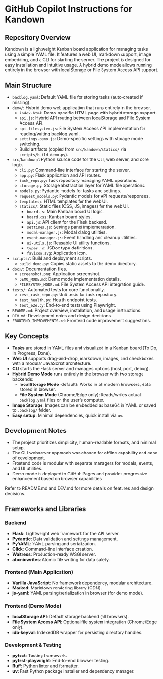 # GitHub Copilot Instructions for Kandown

## Repository Overview
Kandown is a lightweight Kanban board application for managing tasks using a simple YAML file. It features a web UI, markdown support, image embedding, and a CLI for starting the server. The project is designed for easy installation and intuitive usage. A hybrid demo mode allows running entirely in the browser with localStorage or File System Access API support.

## Main Structure
- `backlog.yaml`: Default YAML file for storing tasks (auto-created if missing).
- `demo/`: Hybrid demo web application that runs entirely in the browser.
  - `index.html`: Demo-specific HTML page with hybrid storage support.
  - `api.js`: Hybrid API routing between localStorage and File System Access API.
  - `api-filesystem.js`: File System Access API implementation for reading/writing backlog.yaml.
  - `settings-demo.js`: Demo-specific settings with storage mode switching.
  - Build artifacts (copied from `src/kandown/statics/` via `scripts/build_demo.py`).
- `src/kandown/`: Python source code for the CLI, web server, and core logic.
  - `cli.py`: Command-line interface for starting the server.
  - `app.py`: Flask application and API routes.
  - `task_repo.py`: Task repository managing YAML operations.
  - `storage.py`: Storage abstraction layer for YAML file operations.
  - `models.py`: Pydantic models for tasks and settings.
  - `request_models.py`: Pydantic models for API requests/responses.
  - `templates/`: HTML templates for the web UI.
  - `statics/`: Static files (CSS, JS, images) for the web UI.
    - `board.js`: Main Kanban board UI logic.
    - `board.css`: Kanban board styles.
    - `api.js`: API client for the Flask backend.
    - `settings.js`: Settings panel implementation.
    - `modal-manager.js`: Modal dialog utilities.
    - `event-manager.js`: Event handling and cleanup utilities.
    - `ui-utils.js`: Reusable UI utility functions.
    - `types.js`: JSDoc type definitions.
    - `favicon.svg`: Application icon.
- `scripts/`: Build and deployment scripts.
  - `build_demo.py`: Copies static assets to the demo directory.
- `docs/`: Documentation files.
  - `screenshot.png`: Application screenshot.
  - `DEMO_MODE.md`: Demo mode implementation details.
  - `FILESYSTEM_MODE.md`: File System Access API integration guide.
- `tests/`: Automated tests for core functionality.
  - `test_task_repo.py`: Unit tests for task repository.
  - `test_health.py`: Health endpoint tests.
  - `test_e2e.py`: End-to-end tests using Playwright.
- `README.md`: Project overview, installation, and usage instructions.
- `DEV.md`: Development notes and design decisions.
- `FRONTEND_IMPROVEMENTS.md`: Frontend code improvement suggestions.

## Key Concepts
- **Tasks** are stored in YAML files and visualized in a Kanban board (To Do, In Progress, Done).
- **Web UI** supports drag-and-drop, markdown, images, and checkboxes with a modular JavaScript architecture.
- **CLI** starts the Flask server and manages options (host, port, debug).
- **Hybrid Demo Mode** runs entirely in the browser with two storage backends:
  - **localStorage Mode** (default): Works in all modern browsers, data stored in browser.
  - **File System Mode** (Chrome/Edge only): Reads/writes actual `backlog.yaml` files on the user's computer.
- **Image Storage**: Images can be embedded as base64 in YAML or saved to `.backlog/` folder.
- **Easy setup**: Minimal dependencies, quick install via `uv`.

## Development Notes
- The project prioritizes simplicity, human-readable formats, and minimal setup.
- The CLI webserver approach was chosen for offline capability and ease of development.
- Frontend code is modular with separate managers for modals, events, and UI utilities.
- Demo mode is deployed to GitHub Pages and provides progressive enhancement based on browser capabilities.

Refer to README.md and DEV.md for more details on features and design decisions.

## Frameworks and Libraries

### Backend
- **Flask**: Lightweight web framework for the API server.
- **Pydantic**: Data validation and settings management.
- **PyYAML**: YAML parsing and serialization.
- **Click**: Command-line interface creation.
- **Waitress**: Production-ready WSGI server.
- **atomicwrites**: Atomic file writing for data safety.

### Frontend (Main Application)
- **Vanilla JavaScript**: No framework dependency, modular architecture.
- **Marked**: Markdown rendering library (CDN).
- **js-yaml**: YAML parsing/serialization in browser (for demo mode).

### Frontend (Demo Mode)
- **localStorage API**: Default storage backend (all browsers).
- **File System Access API**: Optional file system integration (Chrome/Edge only).
- **idb-keyval**: IndexedDB wrapper for persisting directory handles.

### Development & Testing
- **pytest**: Testing framework.
- **pytest-playwright**: End-to-end browser testing.
- **Ruff**: Python linter and formatter.
- **uv**: Fast Python package installer and dependency manager.
